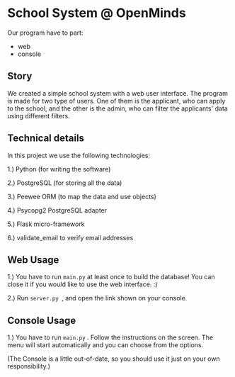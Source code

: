 # School System @ OpenMinds


Our program have to part:
- web
- console


## Story

We created a simple school system with a web user interface. The program is made for two type of users. One of them is the applicant, who can apply to the school, and the other is the admin, who can filter the applicants' data using different filters.




## Technical details

In this project we use the following technologies:

1.) Python (for writing the software)

2.) PostgreSQL (for storing all the data)

3.) Peewee ORM (to map the data and use objects)

4.) Psycopg2 PostgreSQL adapter

5.) Flask micro-framework

6.) validate_email to verify  email addresses



## Web Usage


1.) You have to run ```main.py``` at least once to build the database!  You can close it if you would like to use the web interface. :)

2.) Run ```server.py ```, and open the link shown on your console.


## Console Usage


1.) You have to run ```main.py``` .
Follow the instructions on the screen.
The menu will start automatically and you can choose from the options.


(The Console is a little out-of-date, so you should use it just on your own responsibility.)

